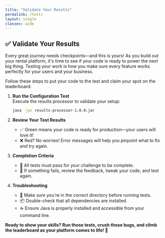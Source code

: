 ```yaml
---
title: "Validate Your Results"
permalink: /test/
layout: single
classes: wide
---
```


## ✅ Validate Your Results

Every great journey needs checkpoints—and this is yours! As you build out your rental platform, it's time to see if your code is ready to power the next big thing. Testing your work is how you make sure every feature works perfectly for your users and your business.

Follow these steps to put your code to the test and claim your spot on the leaderboard:

1. **Run the Configuration Test**  
   Execute the results processor to validate your setup:
   ```bash
   java -jar results-processor-1.0.0.jar
   ```

2. **Review Your Test Results**  
   - ✅ Green means your code is ready for production—your users will love it!
   - ❌ Red? No worries! Error messages will help you pinpoint what to fix and try again.

3. **Completion Criteria**  
   - 🏁 All tests must pass for your challenge to be complete.
   - 🔄 If something fails, review the feedback, tweak your code, and test again.

4. **Troubleshooting**  
   - 📂 Make sure you're in the correct directory before running tests.
   - 📦 Double-check that all dependencies are installed.
   - ☕ Ensure Java is properly installed and accessible from your command line.

**Ready to show your skills? Run those tests, crush those bugs, and climb the leaderboard as your platform comes to life! 🚀**
